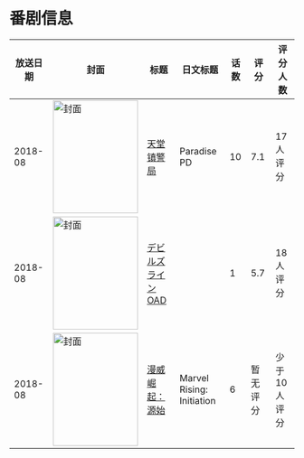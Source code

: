 # 番剧信息

|放送日期|封面|标题|日文标题|话数|评分|评分人数|
|---|---|---|---|---|---|---|
|2018-08|<img src="//lain.bgm.tv/pic/cover/c/2d/68/259037_0yxUU.jpg" alt="封面" style="width:150px;height:200px;object-fit:cover;">|[天堂镇警局](https://bangumi.tv/subject/259037)|Paradise PD|10|7.1|17人评分|
|2018-08|<img src="//lain.bgm.tv/pic/cover/c/01/74/299378_h93nH.jpg" alt="封面" style="width:150px;height:200px;object-fit:cover;">|[デビルズライン OAD](https://bangumi.tv/subject/299378)||1|5.7|18人评分|
|2018-08|<img src="//lain.bgm.tv/pic/cover/c/ae/a1/258340_66yLD.jpg" alt="封面" style="width:150px;height:200px;object-fit:cover;">|[漫威崛起：源始](https://bangumi.tv/subject/258340)|Marvel Rising: Initiation|6|暂无评分|少于10人评分|
